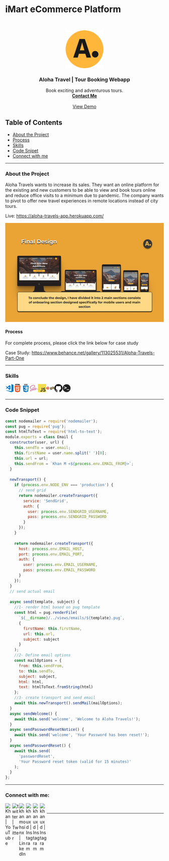 # iMart eCommerce Platform

<br />
<p align="center">
  <a href="https://aloha-travels-app.herokuapp.com/">
    <img src="./public/img/logo-aloha.png" alt="Logo" width="120" height="120">
  </a>

  <h3 align="center">Aloha Travel | Tour Booking Webapp </h3>

  <p align="center">
Book exciting and adventurous tours. <br />
    <a href="m90khan@gmail.com"><strong>Contact Me</strong></a>
    <br />
    <br />
    <a href="https://aloha-travels-app.herokuapp.com/">View Demo</a>
    
   </p>
</p>

## Table of Contents

- [About the Project](#about-the-project)
- [Process](#process)
- [Skills](#skills)
- [Code Snipet](#code)
- [Connect with me](#Contact)

---

### About the Project

Aloha Travels wants to increase its sales. They want an online platform for the existing and new customers to be able to view and book tours online and reduce office visits to a minimum due to pandemic. The company wants to pivot to offer new travel experiences in remote locations instead of city tours.

Live: https://aloha-travels-app.herokuapp.com/

<img src="./public/img/cover.png">

#### Process

For complete process, please click the link below for case study

Case Study: https://www.behance.net/gallery/113025531/Aloha-Travels-Part-One

---

### Skills

[<img align="left" alt="Visual Studio Code" width="26px" src="https://raw.githubusercontent.com/github/explore/80688e429a7d4ef2fca1e82350fe8e3517d3494d/topics/visual-studio-code/visual-studio-code.png" />][youtube]
[<img align="left" alt="HTML5" width="26px" src="https://raw.githubusercontent.com/github/explore/80688e429a7d4ef2fca1e82350fe8e3517d3494d/topics/html/html.png" />][youtube]
[<img align="left" alt="CSS3" width="26px" src="https://raw.githubusercontent.com/github/explore/80688e429a7d4ef2fca1e82350fe8e3517d3494d/topics/css/css.png" />][youtube]
[<img align="left" alt="Sass" width="26px" src="https://raw.githubusercontent.com/github/explore/80688e429a7d4ef2fca1e82350fe8e3517d3494d/topics/sass/sass.png" />][youtube]
[<img align="left" alt="JavaScript" width="26px" src="https://raw.githubusercontent.com/github/explore/80688e429a7d4ef2fca1e82350fe8e3517d3494d/topics/javascript/javascript.png" />][youtube]

[<img align="left" alt="Git" width="26px" src="https://raw.githubusercontent.com/github/explore/80688e429a7d4ef2fca1e82350fe8e3517d3494d/topics/git/git.png" />][youtube]
[<img align="left" alt="GitHub" width="26px" src="https://raw.githubusercontent.com/github/explore/78df643247d429f6cc873026c0622819ad797942/topics/github/github.png" />][youtube]
[<img align="left" alt="Terminal" width="26px" src="https://raw.githubusercontent.com/github/explore/80688e429a7d4ef2fca1e82350fe8e3517d3494d/topics/terminal/terminal.png" />][youtube]
<br />
<br />

---

### Code Snippet

```javascript
const nodemailer = require('nodemailer');
const pug = require('pug');
const htmlToText = require('html-to-text');
module.exports = class Email {
  constructor(user, url) {
    this.sendTo = user.email;
    this.firstName = user.name.split(' ')[0];
    this.url = url;
    this.sendFrom = `Khan M <${process.env.EMAIL_FROM}>`;
  }

  newTransport() {
    if (process.env.NODE_ENV === 'production') {
      // send grid
      return nodemailer.createTransport({
        service: 'SendGrid',
        auth: {
          user: process.env.SENDGRID_USERNAME,
          pass: process.env.SENDGRID_PASSWORD
        }
      });
    }

    return nodemailer.createTransport({
      host: process.env.EMAIL_HOST,
      port: process.env.EMAIL_PORT,
      auth: {
        user: process.env.EMAIL_USERNAME,
        pass: process.env.EMAIL_PASSWORD
      }
    });
  }
  // send actual email

  async send(template, subject) {
    //1- render html based on pug template
    const html = pug.renderFile(
      `${__dirname}/../views/emails/${template}.pug`,
      {
        firstName: this.firstName,
        url: this.url,
        subject: subject
      }
    );
    //2- Define email options
    const mailOptions = {
      from: this.sendFrom,
      to: this.sendTo,
      subject: subject,
      html: html,
      text: htmlToText.fromString(html)
    };
    //3- create transport and send email
    await this.newTransport().sendMail(mailOptions);
  }
  async sendWelcome() {
    await this.send('welcome', 'Welcome to Aloha Travels!');
  }
  async sendPasswordResetNotice() {
    await this.send('welcome', 'Your Password has been reset!');
  }
  async sendPasswordReset() {
    await this.send(
      'passwordReset',
      'Your Password reset token (valid for 15 minutes)'
    );
  }
};
```

---

### Connect with me:

[<img align="left" alt="Khan | YouTube" width="22px" src="https://cdn.jsdelivr.net/npm/simple-icons@v3/icons/youtube.svg" />][youtube]

[<img align="left" alt="twitter | Twitter" width="22px" src="https://cdn.jsdelivr.net/npm/simple-icons@v3/icons/twitter.svg" />][twitter]
[<img align="left" alt="khanmohsinx | LinkedIn" width="22px" src="https://cdn.jsdelivr.net/npm/simple-icons@v3/icons/linkedin.svg" />][linkedin]
[<img align="left" alt="khanuxd | Instagram" width="22px" src="https://cdn.jsdelivr.net/npm/simple-icons@v3/icons/instagram.svg" />][instagram]
[<img align="left" alt="khanuxd | Instagram" width="22px" src="https://cdn.jsdelivr.net/npm/simple-icons@3.13.0/icons/behance.svg" />][behance]
[<img align="left" alt="khanuxd | Instagram" width="22px" src="https://cdn.jsdelivr.net/npm/simple-icons@3.13.0/icons/dribbble.svg" />][dribble]
<br />

---

[youtube]: https://www.youtube.com/channel/UC96rVfdTKsjZpREnH6CaCOw
[twitter]: https://twitter.com/uxdkhan
[linkedin]: https://www.linkedin.com/in/uxdkhan
[instagram]: https://www.instagram.com/uxdkhan/
[behance]: https://www.behance.net/Khan_Mohsin
[dribble]: https://dribbble.com/uxdkhan
